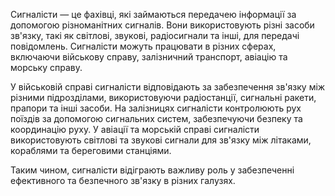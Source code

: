 Сигналісти — це фахівці, які займаються передачею інформації за допомогою різноманітних сигналів. Вони використовують різні засоби зв'язку, такі як світлові, звукові, радіосигнали та інші, для передачі повідомлень. Сигналісти можуть працювати в різних сферах, включаючи військову справу, залізничний транспорт, авіацію та морську справу.

У військовій справі сигналісти відповідають за забезпечення зв'язку між різними підрозділами, використовуючи радіостанції, сигнальні ракети, прапори та інші засоби. На залізницях сигналісти контролюють рух поїздів за допомогою сигнальних систем, забезпечуючи безпеку та координацію руху. У авіації та морській справі сигналісти використовують світлові та звукові сигнали для зв'язку між літаками, кораблями та береговими станціями.

Таким чином, сигналісти відіграють важливу роль у забезпеченні ефективного та безпечного зв'язку в різних галузях.